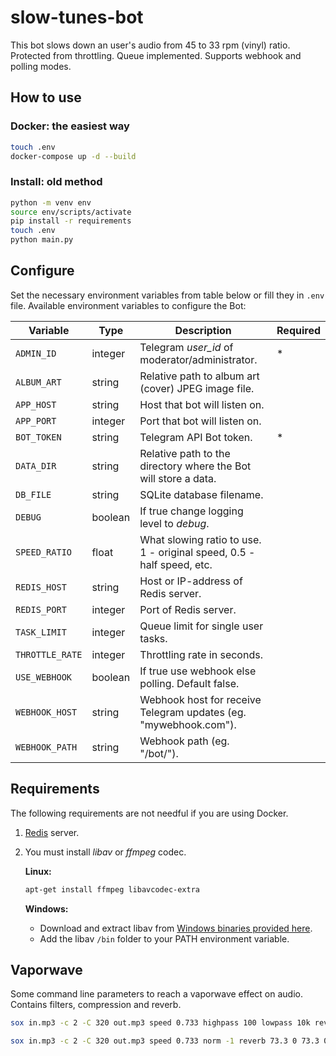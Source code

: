 # slow-tunes-bot

This bot slows down an user's audio from 45 to 33 rpm (vinyl) ratio.
Protected from throttling. Queue implemented. Supports webhook
and polling modes.

## How to use

### Docker: the easiest way

```bash
touch .env
docker-compose up -d --build
```

### Install: old method

```bash
python -m venv env
source env/scripts/activate
pip install -r requirements
touch .env
python main.py
```

## Configure

Set the necessary environment variables from table below or fill they in `.env` file. Available environment variables to configure the Bot:

| Variable        | Type    | Description                                                           | Required |
| --------------- | ------- | --------------------------------------------------------------------- | -------- |
| `ADMIN_ID`      | integer | Telegram _user_id_ of moderator/administrator.                        | \*       |
| `ALBUM_ART`     | string  | Relative path to album art (cover) JPEG image file.                   |
| `APP_HOST`      | string  | Host that bot will listen on.                                         |
| `APP_PORT`      | integer | Port that bot will listen on.                                         |
| `BOT_TOKEN`     | string  | Telegram API Bot token.                                               | \*       |
| `DATA_DIR`      | string  | Relative path to the directory where the Bot will store a data.       |
| `DB_FILE`       | string  | SQLite database filename.                                             |
| `DEBUG`         | boolean | If true change logging level to _debug_.                              |
| `SPEED_RATIO`   | float   | What slowing ratio to use. 1 - original speed, 0.5 - half speed, etc. |
| `REDIS_HOST`    | string  | Host or IP-address of Redis server.                                   |
| `REDIS_PORT`    | integer | Port of Redis server.                                                 |
| `TASK_LIMIT`    | integer | Queue limit for single user tasks.                                    |
| `THROTTLE_RATE` | integer | Throttling rate in seconds.                                           |
| `USE_WEBHOOK`   | boolean | If true use webhook else polling. Default false.                      |
| `WEBHOOK_HOST`  | string  | Webhook host for receive Telegram updates (eg. "mywebhook.com").      |
| `WEBHOOK_PATH`  | string  | Webhook path (eg. "/bot/").                                           |

## Requirements

The following requirements are not needful if you are using Docker.

1. [Redis](https://redis.io/) server.
2. You must install _libav_ or _ffmpeg_ codec.

    **Linux:**

    ```bash
    apt-get install ffmpeg libavcodec-extra
    ```

    **Windows:**

    - Download and extract libav from [Windows binaries provided here](http://builds.libav.org/windows/).
    - Add the libav `/bin` folder to your PATH environment variable.

## Vaporwave

Some command line parameters to reach a vaporwave effect on audio. Contains filters, compression and reverb.

```bash
sox in.mp3 -c 2 -C 320 out.mp3 speed 0.733 highpass 100 lowpass 10k reverb 73.3 0 73.3 0 0 0
```

```bash
sox in.mp3 -c 2 -C 320 out.mp3 speed 0.733 norm -1 reverb 73.3 0 73.3 0 0 0 rate 44100 deemph
```
